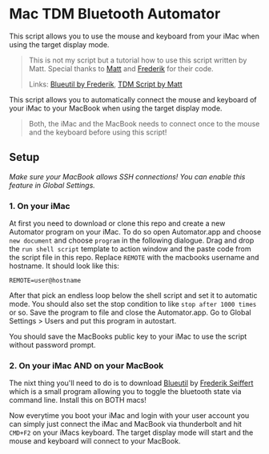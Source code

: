 # Mac TDM Bluetooth Automator

This script allows you to use the mouse and keyboard from your iMac when using the target display mode.

> This is not my script but a tutorial how to use this script written by Matt. Special thanks to [Matt](mailto:matt@geekbox.ch) and [Frederik](mailto:ego@frederikseiffert.de) for their code.
>
> Links: [Blueutil by Frederik](http://www.frederikseiffert.de/blueutil/), [TDM Script by Matt](http://geekbox.ch/target-display-imac-macbook/)

This script allows you to automatically connect the mouse and keyboard of your iMac to your MacBook when using the target display mode.

> Both, the iMac and the MacBook needs to connect once to the mouse and the keyboard before using this script!

## Setup

_Make sure your MacBook allows SSH connections! You can enable this feature in Global Settings._

### 1. On your iMac

At first you need to download or clone this repo and create a new Automator program on your iMac. To do so open Automator.app and choose `new document` and choose `program` in the following dialogue. Drag and drop the `run shell script` template to action window and the paste code from the script file in this repo. Replace `REMOTE` with the macbooks username and hostname. It should look like this:

```
REMOTE=user@hostname
```

After that pick an endless loop below the shell script and set it to automatic mode. You should also set the stop condition to like `stop after 1000 times` or so. Save the program to file and close the Automator.app. Go to Global Settings > Users and put this program in autostart.

You should save the MacBooks public key to your iMac to use the script without password prompt.

### 2. On your iMac AND on your MacBook

The nixt thing you'll need to do is to download [Blueutil](http://www.frederikseiffert.de/blueutil/) by [Frederik Seiffert](mailto:ego@frederikseiffert.de) which is a small program allowing you to toggle the bluetooth state via command line. Install this on BOTH macs!

Now everytime you boot your iMac and login with your user account you can simply just connect the iMac and MacBook via thunderbolt and hit `CMD+F2` on your iMacs keyboard. The target display mode will start and the mouse and keyboard will connect to your MacBook.

<!-- ## Passwordless SSH Connection -->
